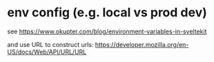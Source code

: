 # env config (e.g. local vs prod dev)


see https://www.okupter.com/blog/environment-variables-in-sveltekit

and use URL to construct urls:
https://developer.mozilla.org/en-US/docs/Web/API/URL/URL
